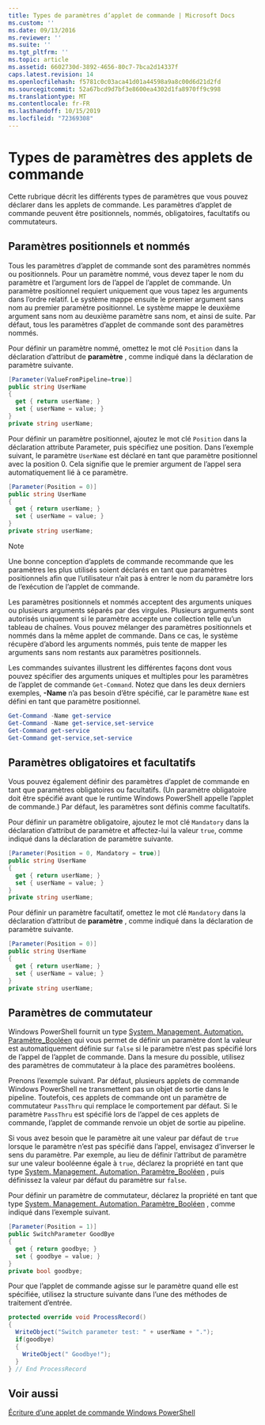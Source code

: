```yaml
---
title: Types de paramètres d’applet de commande | Microsoft Docs
ms.custom: ''
ms.date: 09/13/2016
ms.reviewer: ''
ms.suite: ''
ms.tgt_pltfrm: ''
ms.topic: article
ms.assetid: 6602730d-3892-4656-80c7-7bca2d14337f
caps.latest.revision: 14
ms.openlocfilehash: f5781c0c03aca41d01a44598a9a8c00d6d21d2fd
ms.sourcegitcommit: 52a67bcd9d7bf3e8600ea4302d1fa8970ff9c998
ms.translationtype: MT
ms.contentlocale: fr-FR
ms.lasthandoff: 10/15/2019
ms.locfileid: "72369308"
---
```

# <a name="types-of-cmdlet-parameters"></a>Types de paramètres des applets de commande

Cette rubrique décrit les différents types de paramètres que vous pouvez déclarer dans les applets de commande. Les paramètres d’applet de commande peuvent être positionnels, nommés, obligatoires, facultatifs ou commutateurs.

## <a name="positional-and-named-parameters"></a>Paramètres positionnels et nommés

Tous les paramètres d’applet de commande sont des paramètres nommés ou positionnels. Pour un paramètre nommé, vous devez taper le nom du paramètre et l’argument lors de l’appel de l’applet de commande. Un paramètre positionnel requiert uniquement que vous tapez les arguments dans l’ordre relatif. Le système mappe ensuite le premier argument sans nom au premier paramètre positionnel. Le système mappe le deuxième argument sans nom au deuxième paramètre sans nom, et ainsi de suite. Par défaut, tous les paramètres d’applet de commande sont des paramètres nommés.

Pour définir un paramètre nommé, omettez le mot clé `Position` dans la déclaration d’attribut de **paramètre** , comme indiqué dans la déclaration de paramètre suivante.

```csharp
[Parameter(ValueFromPipeline=true)]
public string UserName
{
  get { return userName; }
  set { userName = value; }
}
private string userName;
```

Pour définir un paramètre positionnel, ajoutez le mot clé `Position` dans la déclaration attribute Parameter, puis spécifiez une position. Dans l’exemple suivant, le paramètre `UserName` est déclaré en tant que paramètre positionnel avec la position 0. Cela signifie que le premier argument de l’appel sera automatiquement lié à ce paramètre.

```csharp
[Parameter(Position = 0)]
public string UserName
{
  get { return userName; }
  set { userName = value; }
}
private string userName;
```

> [!NOTE]
> Une bonne conception d’applets de commande recommande que les paramètres les plus utilisés soient déclarés en tant que paramètres positionnels afin que l’utilisateur n’ait pas à entrer le nom du paramètre lors de l’exécution de l’applet de commande.

Les paramètres positionnels et nommés acceptent des arguments uniques ou plusieurs arguments séparés par des virgules. Plusieurs arguments sont autorisés uniquement si le paramètre accepte une collection telle qu’un tableau de chaînes. Vous pouvez mélanger des paramètres positionnels et nommés dans la même applet de commande. Dans ce cas, le système récupère d’abord les arguments nommés, puis tente de mapper les arguments sans nom restants aux paramètres positionnels.

Les commandes suivantes illustrent les différentes façons dont vous pouvez spécifier des arguments uniques et multiples pour les paramètres de l’applet de commande `Get-Command`. Notez que dans les deux derniers exemples, **-Name** n’a pas besoin d’être spécifié, car le paramètre `Name` est défini en tant que paramètre positionnel.

```powershell
Get-Command -Name get-service
Get-Command -Name get-service,set-service
Get-Command get-service
Get-Command get-service,set-service
```

## <a name="mandatory-and-optional-parameters"></a>Paramètres obligatoires et facultatifs

Vous pouvez également définir des paramètres d’applet de commande en tant que paramètres obligatoires ou facultatifs. (Un paramètre obligatoire doit être spécifié avant que le runtime Windows PowerShell appelle l’applet de commande.)  Par défaut, les paramètres sont définis comme facultatifs.

Pour définir un paramètre obligatoire, ajoutez le mot clé `Mandatory` dans la déclaration d’attribut de paramètre et affectez-lui la valeur `true`, comme indiqué dans la déclaration de paramètre suivante.

```csharp
[Parameter(Position = 0, Mandatory = true)]
public string UserName
{
  get { return userName; }
  set { userName = value; }
}
private string userName;
```

Pour définir un paramètre facultatif, omettez le mot clé `Mandatory` dans la déclaration d’attribut de **paramètre** , comme indiqué dans la déclaration de paramètre suivante.

```csharp
[Parameter(Position = 0)]
public string UserName
{
  get { return userName; }
  set { userName = value; }
}
private string userName;
```

## <a name="switch-parameters"></a>Paramètres de commutateur

Windows PowerShell fournit un type [System. Management. Automation. Paramètre_Booléen](/dotnet/api/System.Management.Automation.SwitchParameter) qui vous permet de définir un paramètre dont la valeur est automatiquement définie sur `false` si le paramètre n’est pas spécifié lors de l’appel de l’applet de commande. Dans la mesure du possible, utilisez des paramètres de commutateur à la place des paramètres booléens.

Prenons l’exemple suivant. Par défaut, plusieurs applets de commande Windows PowerShell ne transmettent pas un objet de sortie dans le pipeline. Toutefois, ces applets de commande ont un paramètre de commutateur `PassThru` qui remplace le comportement par défaut. Si le paramètre `PassThru` est spécifié lors de l’appel de ces applets de commande, l’applet de commande renvoie un objet de sortie au pipeline.

Si vous avez besoin que le paramètre ait une valeur par défaut de `true` lorsque le paramètre n’est pas spécifié dans l’appel, envisagez d’inverser le sens du paramètre. Par exemple, au lieu de définir l’attribut de paramètre sur une valeur booléenne égale à `true`, déclarez la propriété en tant que type [System. Management. Automation. Paramètre_Booléen](/dotnet/api/System.Management.Automation.SwitchParameter) , puis définissez la valeur par défaut du paramètre sur `false`.

Pour définir un paramètre de commutateur, déclarez la propriété en tant que type [System. Management. Automation. Paramètre_Booléen](/dotnet/api/System.Management.Automation.SwitchParameter) , comme indiqué dans l’exemple suivant.

```csharp
[Parameter(Position = 1)]
public SwitchParameter GoodBye
{
  get { return goodbye; }
  set { goodbye = value; }
}
private bool goodbye;
```

Pour que l’applet de commande agisse sur le paramètre quand elle est spécifiée, utilisez la structure suivante dans l’une des méthodes de traitement d’entrée.

```csharp
protected override void ProcessRecord()
{
  WriteObject("Switch parameter test: " + userName + ".");
  if(goodbye)
  {
    WriteObject(" Goodbye!");
  }
} // End ProcessRecord
```

## <a name="see-also"></a>Voir aussi

[Écriture d’une applet de commande Windows PowerShell](./writing-a-windows-powershell-cmdlet.md)
